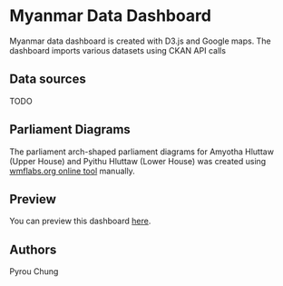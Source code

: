 # Myanmar Data Dashboard

Myanmar data dashboard is created with D3.js and Google maps. The dashboard imports various datasets
using CKAN API calls

## Data sources
TODO

## Parliament Diagrams
The parliament arch-shaped parliament diagrams for Amyotha Hluttaw (Upper House) and Pyithu Hluttaw (Lower House) was created using [wmflabs.org online tool](https://tools.wmflabs.org/parliamentdiagram/parlitest.php) manually.


## Preview
You can preview this dashboard [here](https://opendevelopmentmekong.github.io/odmm-data-dashboard/).

## Authors
Pyrou Chung
